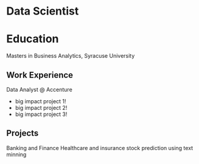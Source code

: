
# Data Scientist
# Education
Masters in Business Analytics, Syracuse University

 ## Work Experience
 Data Analyst @ Accenture
 - big impact project 1!
 - big impact project 2!
 - big impact project 3!

## Projects
Banking and Finance
Healthcare and insurance
stock prediction using text minning
